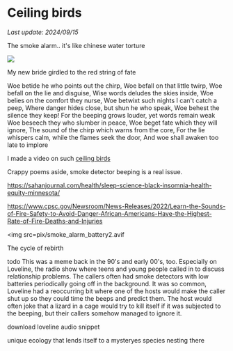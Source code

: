 # Ceiling birds

*Last update: 2024/09/15*

The smoke alarm.. it's like chinese water torture

<img src=pix/smoke_alarm_battery1.avif>

My new bride girdled to the red string of fate

Woe betide he who points out the chirp,
Woe befall on that little twirp,
Woe befall on the lie and disguise,
Wise words deludes the skies inside,
Woe belies on the comfort they nurse,
Woe betwixt such nights I can't catch a peep,
Where danger hides close, but shun he who speak,
Woe behest the silence they keep!
For the beeping grows louder, yet words remain weak
Woe beseech they who slumber in peace,
Woe beget fate which they will ignore,
The sound of the chirp which warns from the core,
For the lie whispers calm, while the flames seek the door,
And woe shall awaken too late to implore

I made a video on such [ceiling birds](https://youtube.com/shorts/bKbdi1G5Oh0?si=UHr-dlNCgKe6NF_M)

Crappy poems aside, smoke detector beeping is a real issue.

https://sahanjournal.com/health/sleep-science-black-insomnia-health-equity-minnesota/

https://www.cpsc.gov/Newsroom/News-Releases/2022/Learn-the-Sounds-of-Fire-Safety-to-Avoid-Danger-African-Americans-Have-the-Highest-Rate-of-Fire-Deaths-and-Injuries

<img src=pix/smoke_alarm_battery2.avif

The cycle of rebirth


todo This was a meme back in the 90's and early 00's, too. Especially on Loveline, the radio show where teens and young people called in to discuss relationship problems. The callers often had smoke detectors with low batteries periodically going off in the background. It was so common, Loveline had a reoccurring bit where one of the hosts would make the caller shut up so they could time the beeps and predict them. The host would often joke that a lizard in a cage would try to kill itself if it was subjected to the beeping, but their callers somehow managed to ignore it.

download loveline audio snippet

unique ecology that lends itself to a mysteryes species nesting there
